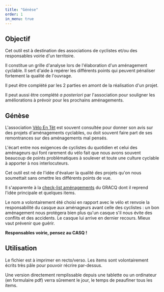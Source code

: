 ```yaml
---
title: "Génèse"
order: 1
in_menu: true
---
```

## Objectif

Cet outil est à destination des associations de cyclistes et/ou des responsables voirie d'un territoire.

Il constitue un grille d'analyse lors de l'élaboration d'un aménagement cyclable. Il sert d'aide à repérer les différents points qui peuvent pénaliser fortement la qualité de l'ouvrage.

Il peut être complété par les 2 parties en amont de la réalisation d'un projet.

Il peut aussi être complété *a posteriori* par l'association pour souligner les améliorations à prévoir pour les prochains aménagements. 

## Génèse

L'association [Vélo En Têt](https://veloentet.fr/) est souvent consultée pour donner son avis sur des projets d'aménagements cyclables, ou doit souvent faire part de ses remontrances sur des aménagements mal pensés.

L'écart entre nos exigences de cyclistes du quotidien et celui des aménageurs qui font rarement du vélo fait que nous avons souvent beaucoup de points problématiques à soulever et toute une culture cyclable à apporter à nos interlocuteurs.

Cet outil est né de l'idée d'évaluer la qualité des projets qu'on nous soumettait sans omettre les différents points de vue.

Il s'apparente à la [check-list aménagements](https://extranet.gracq.org/sites/default/files/2020_-_check-list_amenagement.pdf) du GRACQ dont il reprend l'idée principale et quelques items.

Le nom a volontairement été choisi en rapport avec le vélo et renvoie la responsabilité du casque aux aménageurs avant celle des cyclistes : un bon aménagement nous protégera bien plus qu'un casque s'il nous évite des conflits et des accidents. Le casque lui arrive en dernier recours. Mieux vaut prévenir que guérir.

**Responsables voirie, pensez au CASQ !** 

## Utilisation

Le fichier est à imprimer en recto/verso. Les items sont volontairement écrits très pâle pour pouvoir récrire par-dessus.

Une version directement remplissable depuis une tablette ou un ordinateur (en formulaire pdf) verra sûrement le jour, le temps de peaufiner tous les items. 